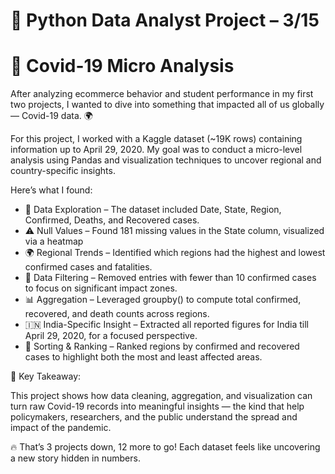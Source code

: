 # 🐍 Python Data Analyst Project – 3/15
# 🎯 Covid-19 Micro Analysis

After analyzing ecommerce behavior and student performance in my first two projects, I wanted to dive into something that impacted all of us globally — Covid-19 data. 🌍

For this project, I worked with a Kaggle dataset (~19K rows) containing information up to April 29, 2020. My goal was to conduct a micro-level analysis using Pandas and visualization techniques to uncover regional and country-specific insights.

Here’s what I found:

* 📂 Data Exploration – The dataset included Date, State, Region, Confirmed, Deaths, and Recovered cases.
* ⚠️ Null Values – Found 181 missing values in the State column, visualized via a heatmap
* 🌍 Regional Trends – Identified which regions had the highest and lowest confirmed cases and fatalities.
* 🧹 Data Filtering – Removed entries with fewer than 10 confirmed cases to focus on significant impact zones.
* 📊 Aggregation – Leveraged groupby() to compute total confirmed, recovered, and death counts across regions.
* 🇮🇳 India-Specific Insight – Extracted all reported figures for India till April 29, 2020, for a focused perspective.
* 📑 Sorting & Ranking – Ranked regions by confirmed and recovered cases to highlight both the most and least affected areas.

📌 Key Takeaway:

This project shows how data cleaning, aggregation, and visualization can turn raw Covid-19 records into meaningful insights — the kind that help policymakers, researchers, and the public understand the spread and impact of the pandemic.

🔥 That’s 3 projects down, 12 more to go! Each dataset feels like uncovering a new story hidden in numbers.

